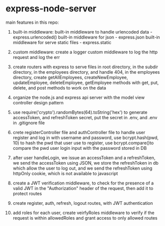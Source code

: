 # express-node-server
main features in this repo:
1. built-in middleware: 
   built-in middleware to handle urlencoded data - express.urlencoded()
   built-in middleware for json - express.json
   built-in middleware for serve static files - express.static

2. custom middleware:
   create a logger custom middleware to log the http request and log the err

3. create routers with express to serve files in root directory, in the subdir directory, in the employees directory, and handle 404, in the employees directory, create 
   getAllEmployees, createNewEmployee, updateEmployee, deleteEmployee, getEmployee methods with get, put, delete, and post methods to work on the data

4. organize the node.js and express api server with the model view controller design pattern
5. use require('crypto').randomBytes(64).toString('hex') to generate accessToken, and refreshToken secret, put the secret in .env, and .env in .gitignore file
6. crete registerController file and authController file to handle user register and log in with username and password, use bcrypt.hash(pwd, 10) to hash the pwd that user use to register, use bcrypt.compare()to compare the pwd user login input with the password stored in DB
7. after user handleLogin, we issue an accessToken and a refreshToken, we send the accessToken using JSON, we store the refreshToken in db which allow the user to log out, and we send the refreshToken using httpOnly cookie, which is not available to javascript 
8. create a JWT verification middleware, to check for the presence of a valid JWT in the "Authorization" header of the request, then add it to protect routes
9. create register, auth, refresh, logout routes, with JWT authentication
10. add roles for each user, create veirfyRoles middleware to verify if the request is within allowedRoles and grant access to only allowed routes
